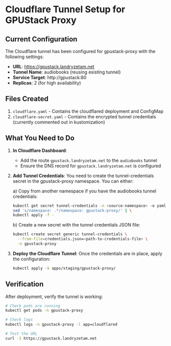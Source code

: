 # Cloudflare Tunnel Setup for GPUStack Proxy

## Current Configuration

The Cloudflare tunnel has been configured for gpustack-proxy with the following settings:

- **URL**: https://gpustack.landryzetam.net
- **Tunnel Name**: audiobooks (reusing existing tunnel)
- **Service Target**: http://gpustack:80
- **Replicas**: 2 (for high availability)

## Files Created

1. `cloudflare.yaml` - Contains the cloudflared deployment and ConfigMap
2. `cloudflare-secret.yaml` - Contains the encrypted tunnel credentials (currently commented out in kustomization)

## What You Need to Do

1. **In Cloudflare Dashboard**:
   - Add the route `gpustack.landryzetam.net` to the `audiobooks` tunnel
   - Ensure the DNS record for `gpustack.landryzetam.net` is configured

2. **Add Tunnel Credentials**:
   You need to create the tunnel-credentials secret in the gpustack-proxy namespace. You can either:
   
   a) Copy from another namespace if you have the audiobooks tunnel credentials:
   ```bash
   kubectl get secret tunnel-credentials -n <source-namespace> -o yaml | \
   sed 's/namespace: .*/namespace: gpustack-proxy/' | \
   kubectl apply -f -
   ```
   
   b) Create a new secret with the tunnel credentials JSON file:
   ```bash
   kubectl create secret generic tunnel-credentials \
     --from-file=credentials.json=<path-to-credentials-file> \
     -n gpustack-proxy
   ```

3. **Deploy the Cloudflare Tunnel**:
   Once the credentials are in place, apply the configuration:
   ```bash
   kubectl apply -k apps/staging/gpustack-proxy/
   ```

## Verification

After deployment, verify the tunnel is working:
```bash
# Check pods are running
kubectl get pods -n gpustack-proxy

# Check logs
kubectl logs -n gpustack-proxy -l app=cloudflared

# Test the URL
curl -I https://gpustack.landryzetam.net
